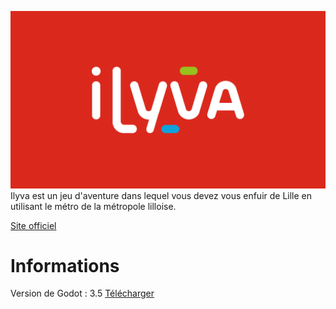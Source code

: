 ![Ilyva Logo](/images/splashscreen.png)
Ilyva est un jeu d'aventure dans lequel vous devez vous enfuir de Lille en utilisant le métro de la métropole lilloise.

[Site officiel](https://sae25.sciencesky.fr/)

# Informations
Version de Godot : 3.5
[Télécharger](https://downloads.tuxfamily.org/godotengine/3.5/)
